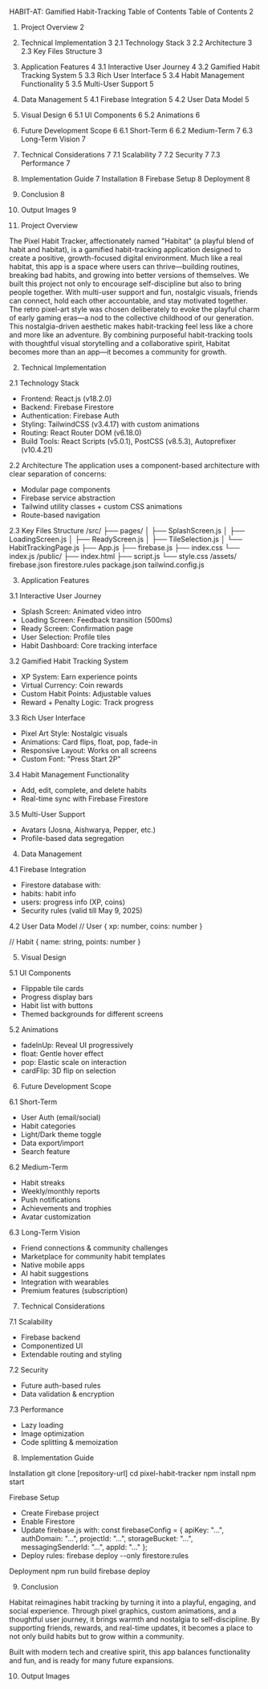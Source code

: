 HABIT-AT: Gamified Habit-Tracking
Table of Contents
Table of Contents	2
1. Project Overview	2
2. Technical Implementation	3
2.1 Technology Stack	3
2.2 Architecture	3
2.3 Key Files Structure	3
3. Application Features	4
3.1 Interactive User Journey	4
3.2 Gamified Habit Tracking System	5
3.3 Rich User Interface	5
3.4 Habit Management Functionality	5
3.5 Multi-User Support	5
4. Data Management	5
4.1 Firebase Integration	5
4.2 User Data Model	5
5. Visual Design	6
5.1 UI Components	6
5.2 Animations	6
6. Future Development Scope	6
6.1 Short-Term	6
6.2 Medium-Term	7
6.3 Long-Term Vision	7
7. Technical Considerations	7
7.1 Scalability	7
7.2 Security	7
7.3 Performance	7
8. Implementation Guide	7
Installation	8
Firebase Setup	8
Deployment	8
9. Conclusion	8
10. Output Images	9

1. Project Overview

The Pixel Habit Tracker, affectionately named "Habitat" (a playful blend of habit and habitat), is a gamified habit-tracking application designed to create a positive, growth-focused digital environment. Much like a real habitat, this app is a space where users can thrive—building routines, breaking bad habits, and growing into better versions of themselves.
We built this project not only to encourage self-discipline but also to bring people together. With multi-user support and fun, nostalgic visuals, friends can connect, hold each other accountable, and stay motivated together. The retro pixel-art style was chosen deliberately to evoke the playful charm of early gaming eras—a nod to the collective childhood of our generation. This nostalgia-driven aesthetic makes habit-tracking feel less like a chore and more like an adventure.
By combining purposeful habit-tracking tools with thoughtful visual storytelling and a collaborative spirit, Habitat becomes more than an app—it becomes a community for growth.

2. Technical Implementation

2.1 Technology Stack
- Frontend: React.js (v18.2.0)
- Backend: Firebase Firestore
- Authentication: Firebase Auth
- Styling: TailwindCSS (v3.4.17) with custom animations
- Routing: React Router DOM (v6.18.0)
- Build Tools: React Scripts (v5.0.1), PostCSS (v8.5.3), Autoprefixer (v10.4.21)

2.2 Architecture
The application uses a component-based architecture with clear separation of concerns:
- Modular page components
- Firebase service abstraction
- Tailwind utility classes + custom CSS animations
- Route-based navigation

2.3 Key Files Structure
/src/
├── pages/
│   ├── SplashScreen.js
│   ├── LoadingScreen.js
│   ├── ReadyScreen.js
│   ├── TileSelection.js
│   └── HabitTrackingPage.js
├── App.js
├── firebase.js
├── index.css
└── index.js
/public/
├── index.html
├── script.js
└── style.css
/assets/
firebase.json
firestore.rules
package.json
tailwind.config.js

3. Application Features

3.1 Interactive User Journey
- Splash Screen: Animated video intro
- Loading Screen: Feedback transition (500ms)
- Ready Screen: Confirmation page
- User Selection: Profile tiles
- Habit Dashboard: Core tracking interface

3.2 Gamified Habit Tracking System
- XP System: Earn experience points
- Virtual Currency: Coin rewards
- Custom Habit Points: Adjustable values
- Reward + Penalty Logic: Track progress

3.3 Rich User Interface
- Pixel Art Style: Nostalgic visuals
- Animations: Card flips, float, pop, fade-in
- Responsive Layout: Works on all screens
- Custom Font: "Press Start 2P"

3.4 Habit Management Functionality
- Add, edit, complete, and delete habits
- Real-time sync with Firebase Firestore

3.5 Multi-User Support
- Avatars (Josna, Aishwarya, Pepper, etc.)
- Profile-based data segregation

4. Data Management

4.1 Firebase Integration
- Firestore database with:
- habits: habit info
- users: progress info (XP, coins)
- Security rules (valid till May 9, 2025)

4.2 User Data Model
// User
{
xp: number,
coins: number
}

// Habit
{
name: string,
points: number
}

5. Visual Design

5.1 UI Components
- Flippable tile cards
- Progress display bars
- Habit list with buttons
- Themed backgrounds for different screens

5.2 Animations
- fadeInUp: Reveal UI progressively
- float: Gentle hover effect
- pop: Elastic scale on interaction
- cardFlip: 3D flip on selection

6. Future Development Scope

6.1 Short-Term
- User Auth (email/social)
- Habit categories
- Light/Dark theme toggle
- Data export/import
- Search feature

6.2 Medium-Term
- Habit streaks
- Weekly/monthly reports
- Push notifications
- Achievements and trophies
- Avatar customization

6.3 Long-Term Vision
- Friend connections & community challenges
- Marketplace for community habit templates
- Native mobile apps
- AI habit suggestions
- Integration with wearables
- Premium features (subscription)

7. Technical Considerations

7.1 Scalability
- Firebase backend
- Componentized UI
- Extendable routing and styling

7.2 Security
- Future auth-based rules
- Data validation & encryption

7.3 Performance
- Lazy loading
- Image optimization
- Code splitting & memoization

8. Implementation Guide

Installation
git clone [repository-url]
cd pixel-habit-tracker
npm install
npm start

Firebase Setup
- Create Firebase project
- Enable Firestore
- Update firebase.js with:
const firebaseConfig = {
apiKey: "...",
authDomain: "...",
projectId: "...",
storageBucket: "...",
messagingSenderId: "...",
appId: "..."
};
- Deploy rules:
firebase deploy --only firestore:rules

Deployment
npm run build
firebase deploy

9. Conclusion

Habitat reimagines habit tracking by turning it into a playful, engaging, and social experience. Through pixel graphics, custom animations, and a thoughtful user journey, it brings warmth and nostalgia to self-discipline. By supporting friends, rewards, and real-time updates, it becomes a place to not only build habits but to grow within a community.

Built with modern tech and creative spirit, this app balances functionality and fun, and is ready for many future expansions.

10. Output Images




